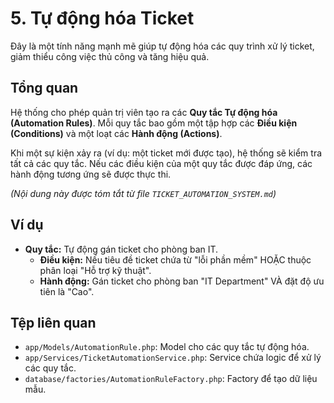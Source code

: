 # 5. Tự động hóa Ticket

Đây là một tính năng mạnh mẽ giúp tự động hóa các quy trình xử lý ticket, giảm thiểu công việc thủ công và tăng hiệu quả.

## Tổng quan

Hệ thống cho phép quản trị viên tạo ra các **Quy tắc Tự động hóa (Automation Rules)**. Mỗi quy tắc bao gồm một tập hợp các **Điều kiện (Conditions)** và một loạt các **Hành động (Actions)**.

Khi một sự kiện xảy ra (ví dụ: một ticket mới được tạo), hệ thống sẽ kiểm tra tất cả các quy tắc. Nếu các điều kiện của một quy tắc được đáp ứng, các hành động tương ứng sẽ được thực thi.

*(Nội dung này được tóm tắt từ file `TICKET_AUTOMATION_SYSTEM.md`)*

## Ví dụ

-   **Quy tắc:** Tự động gán ticket cho phòng ban IT.
    -   **Điều kiện:** Nếu tiêu đề ticket chứa từ "lỗi phần mềm" HOẶC thuộc phân loại "Hỗ trợ kỹ thuật".
    -   **Hành động:** Gán ticket cho phòng ban "IT Department" VÀ đặt độ ưu tiên là "Cao".

## Tệp liên quan

-   `app/Models/AutomationRule.php`: Model cho các quy tắc tự động hóa.
-   `app/Services/TicketAutomationService.php`: Service chứa logic để xử lý các quy tắc.
-   `database/factories/AutomationRuleFactory.php`: Factory để tạo dữ liệu mẫu.
